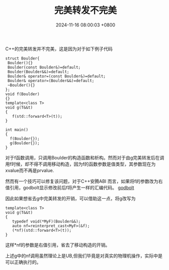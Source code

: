 ﻿---
layout: post 
title:  "完美转发不完美"
date:   2024-11-16 08:00:03 +0800
categories: jekyll update
tags:
  forwarding-reference  
---

C++的完美转发并不完美，这是因为对于如下例子代码

    struct Boulder{
     Boulder(){}
     Boulder(const Boulder&)=default;
     Boulder(Boulder&&)=default;
     Boulder& operator=(const Boulder&)=default;
     Boulder& operator=(Boulder&&)=default;
     ~Boulder(){}
    };
    void f(Boulder)
    {}
    template<class T>
    void g(T&&t)
    {
       f(std::forward<T>(t));
    }

    int main()
    {
      f(Boulder{});
      g(Boulder{});
    }

对于f函数调用，只调用Boulder的构造函数和析构。然而对于由g完美转发后在调用f时候，却不得不调用移动构造，因为f的函数参数是值类型，其参数现在为xvalue而不再是prvalue.

然而有一个技巧可以修复该问题，对于C++安腾ABI 而言，如果将f的参数改为右值引用，godbolt显示修改前后f将产生一样的汇编代码。
[godbolt](https://godbolt.org/z/89E4szjbT)

因此如果想省去g中完美转发的开销，可以借助这一点，将g改写为

    template<class T>
    void g(T&&t)
    { 
       typedef void(*MyF)(Boulder&&);
       auto nf=reinterpret_cast<MyF>(&f);
       (*nf)(std::forward<T>(t));
    }

这样*nf的参数是右值引用，省去了移动构造的开销。

上述g中的nf调用虽然理论上是UB,但我们毕竟是对真实的物理机操作，实际中是可以正确执行的。
 

